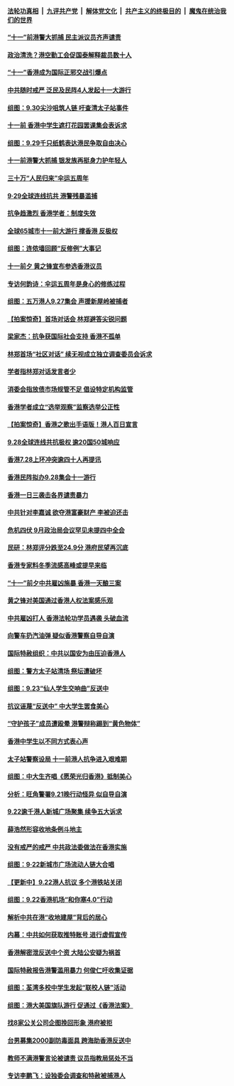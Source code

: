 ####  [法轮功真相](../../../../basic/blob/master/README.md?t=10011552) &nbsp;|&nbsp; [九评共产党](../../../../9ping.md/blob/master/README.md?t=10011552) &nbsp;|&nbsp; [解体党文化](../../../../jtdwh.md/blob/master/README.md?t=10011552)  &nbsp;|&nbsp; [共产主义的终极目的](../../../../gczydzjmd.md/blob/master/README.md?t=10011552) &nbsp;|&nbsp; [魔鬼在统治我们的世界](../../../../mgztzwmdsj.md/blob/master/README.md?t=10011552) 

#### [“十一”前港警大抓捕 民主派议员齐声谴责](../pages/nsc415/n11558294.md?t=10011552) 

#### [政治清洗？港空勤工会促国泰解释裁员数十人](../pages/nsc415/n11558219.md?t=10011552) 

#### [“十一”香港成为国际正邪交战引爆点](../pages/nsc415/n11558180.md?t=10011552) 

#### [中共随时戒严 泛民及民阵4人发起十一大游行](../pages/nsc415/n11558127.md?t=10011552) 

#### [组图：9.30尖沙咀筑人链 吁查清太子站事件](../pages/nsc415/n11557712.md?t=10011552) 

#### [十一前 香港中学生遮打花园罢课集会表诉求](../pages/nsc415/n11557528.md?t=10011552) 

#### [组图：9.29千只纸鹤表达港民争取自由决心](../pages/nsc415/n11551910.md?t=10011552) 

#### [十一前港警大抓捕 银发族再挺身力护年轻人](../pages/nsc415/n11555805.md?t=10011552) 

#### [三十万“人民归来”伞运五周年](../pages/nsc415/n11555856.md?t=10011552) 

#### [9·29全球连线抗共 港警残暴滥捕](../pages/nsc415/n11555640.md?t=10011552) 

#### [抗争趋激烈 香港学者：制度失效](../pages/nsc415/n11555812.md?t=10011552) 

#### [全球65城市十一前大游行 撑香港 反极权](../pages/nsc415/n11554701.md?t=10011552) 

#### [组图：连侬墙回顾“反修例”大事记](../pages/nsc415/n11552900.md?t=10011552) 

#### [十一前夕 黄之锋宣布参选香港议员](../pages/nsc415/n11552484.md?t=10011552) 

#### [专访何韵诗：伞运五周年是身心的修练过程](../pages/nsc415/n11552394.md?t=10011552) 

#### [组图：五万港人9.27集会 声援新屋岭被捕者](../pages/nsc415/n11551844.md?t=10011552) 

#### [【拍案惊奇】首场对话会 林郑避答尖锐问题](../pages/nsc415/n11549383.md?t=10011552) 

#### [梁家杰：抗争获国际社会支持 香港不孤单](../pages/nsc415/n11549438.md?t=10011552) 

#### [林郑首场“社区对话” 续无视成立独立调查委员会诉求](../pages/nsc415/n11549630.md?t=10011552) 

#### [学者指林郑对话发言者少](../pages/nsc415/n11549563.md?t=10011552) 

#### [消委会指放债市场规管不足 倡设特定机构监管](../pages/nsc415/n11549504.md?t=10011552) 

#### [香港学者成立“选举观察”监察选举公正性](../pages/nsc415/n11549482.md?t=10011552) 

#### [【拍案惊奇】香港之歌出手语版！港人百日宣言](../pages/nsc415/n11547040.md?t=10011552) 

#### [9.28全球连线共抗极权 逾20国50城响应](../pages/nsc415/n11547033.md?t=10011552) 

#### [香港7.28上环冲突逾四十人再提讯](../pages/nsc415/n11547133.md?t=10011552) 

#### [香港民阵拟办9.28集会十一游行](../pages/nsc415/n11547087.md?t=10011552) 

#### [香港一日三袭击各界谴责暴力](../pages/nsc415/n11546954.md?t=10011552) 

#### [中共针对李嘉诚 欲夺港富豪财产 李被迫还击](../pages/nsc415/n11546673.md?t=10011552) 

#### [危机四伏 9月政治局会议罕见未提四中全会](../pages/nsc415/n11546367.md?t=10011552) 

#### [民研：林郑评分跌至24.9分 港府民望再沉底](../pages/nsc415/n11544630.md?t=10011552) 

#### [香港专家料冬季流感高峰或提早来临](../pages/nsc415/n11544676.md?t=10011552) 

#### [“十一”前夕中共雇凶施暴 香港一天酿三案](../pages/nsc415/n11544614.md?t=10011552) 

#### [黄之锋对美国通过香港人权法案感乐观](../pages/nsc415/n11544601.md?t=10011552) 

#### [中共雇凶打人 香港法轮功学员遇袭 头破血流](../pages/nsc415/n11543687.md?t=10011552) 

#### [向警车扔汽油弹 疑似香港警察自导自演](../pages/nsc415/n11543198.md?t=10011552) 

#### [国际特赦组织：中共以国安为由压迫香港人](../pages/nsc415/n11543044.md?t=10011552) 

#### [组图：警方太子站清场 祭坛遭破坏](../pages/nsc415/n11542739.md?t=10011552) 

#### [组图：9.23“仙人学生交响曲”反送中](../pages/nsc415/n11539081.md?t=10011552) 

#### [抗议诬蔑“反送中” 中大学生罢食美心](../pages/nsc415/n11542189.md?t=10011552) 

#### [“守护孩子”成员遭殴晕 港警辩称踢到“黄色物体”](../pages/nsc415/n11542179.md?t=10011552) 

#### [香港中学生以不同方式表心声](../pages/nsc415/n11542150.md?t=10011552) 

#### [太子站警察设局 十一前港人抗争进入艰难期](../pages/nsc415/n11541693.md?t=10011552) 

#### [组图：中大生齐唱《愿荣光归香港》抵制美心](../pages/nsc415/n11541094.md?t=10011552) 

#### [分析：旺角警署9.21晚行动怪异 似自导自演](../pages/nsc415/n11539567.md?t=10011552) 

#### [9.22逾千港人新城广场聚集 续争五大诉求](../pages/nsc415/n11539521.md?t=10011552) 

#### [薛浩然形容收地条例斗地主](../pages/nsc415/n11539556.md?t=10011552) 

#### [没有戒严的戒严 中共政法委做法在香港实施](../pages/nsc415/n11539410.md?t=10011552) 

#### [组图：9·22新城市广场流动人链大合唱](../pages/nsc415/n11538717.md?t=10011552) 

#### [【更新中】9.22港人抗议 多个港铁站关闭](../pages/nsc415/n11538147.md?t=10011552) 

#### [组图：9.22香港机场“和你塞4.0”行动](../pages/nsc415/n11538788.md?t=10011552) 

#### [解析中共在港“收地建屋”背后的居心](../pages/nsc415/n11523814.md?t=10011552) 

#### [内幕：中共如何获取推特账号 进行虚假宣传](../pages/nsc415/n11535181.md?t=10011552) 

#### [香港解密泄反送中个资 大陆公安疑为祸首](../pages/nsc415/n11535149.md?t=10011552) 

#### [国际特赦报告港警滥用暴力 何俊仁吁收集证据](../pages/nsc415/n11533652.md?t=10011552) 

#### [组图：荃湾多校中学生发起“联校人链”活动](../pages/nsc415/n11535518.md?t=10011552) 

#### [组图：港大美国旗队游行 促通过《香港法案》](../pages/nsc415/n11535481.md?t=10011552) 

#### [找8家公关公司企图挽回形象 港府被拒](../pages/nsc415/n11535340.md?t=10011552) 

#### [台男募集2000副防毒面具 跨海助香港反送中](../pages/nsc415/n11534312.md?t=10011552) 

#### [教师不满港警言论被谴责 议员指教局惩处不当](../pages/nsc415/n11533840.md?t=10011552) 

#### [专访李鹏飞：设独委会调查和特赦被捕港人](../pages/nsc415/n11533683.md?t=10011552) 

